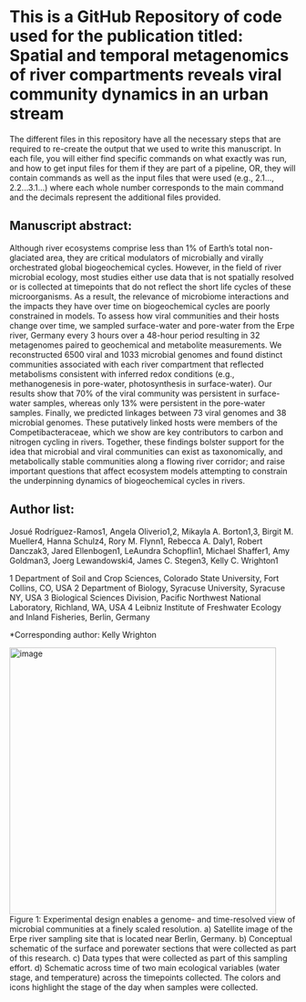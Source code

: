 # This is a GitHub Repository of code used for the publication titled: Spatial and temporal metagenomics of river compartments reveals viral community dynamics in an urban stream

The different files in this repository have all the necessary steps that are required to re-create the output that we used to write this manuscript. In each file, you will either find specific commands on what exactly was run, and how to get input files for them if they are part of a pipeline, OR, they will contain commands as well as the input files that were used (e.g., 2.1..., 2.2...3.1...) where each whole number corresponds to the main command and the decimals represent the additional files provided.


## Manuscript abstract:

Although river ecosystems comprise less than 1% of Earth’s total non-glaciated area, they are critical modulators of microbially and virally orchestrated global biogeochemical cycles. However, in the field of river microbial ecology, most studies either use data that is not spatially resolved or is collected at timepoints that do not reflect the short life cycles of these microorganisms. As a result, the relevance of microbiome interactions and the impacts they have over time on biogeochemical cycles are poorly constrained in models. To assess how viral communities and their hosts change over time, we sampled surface-water and pore-water from the Erpe river, Germany every 3 hours over a 48-hour period resulting in 32 metagenomes paired to geochemical and metabolite measurements. We reconstructed 6500 viral and 1033 microbial genomes and found distinct communities associated with each river compartment that reflected metabolisms consistent with inferred redox conditions (e.g., methanogenesis in pore-water, photosynthesis in surface-water). Our results show that 70% of the viral community was persistent in surface-water samples, whereas only 13% were persistent in the pore-water samples. Finally, we predicted linkages between 73 viral genomes and 38 microbial genomes. These putatively linked hosts were members of the Competibacteraceae, which we show are key contributors to carbon and nitrogen cycling in rivers. Together, these findings bolster support for the idea that microbial and viral communities can exist as taxonomically, and metabolically stable communities along a flowing river corridor; and raise important questions that affect ecosystem models attempting to constrain the underpinning dynamics of biogeochemical cycles in rivers.

## Author list:

Josué Rodríguez-Ramos1, Angela Oliverio1,2, Mikayla A. Borton1,3, Birgit M. Mueller4, Hanna Schulz4, Rory M. Flynn1, Rebecca A. Daly1, Robert Danczak3, Jared Ellenbogen1, LeAundra Schopflin1, Michael Shaffer1, Amy Goldman3, Joerg Lewandowski4, James C. Stegen3, Kelly C. Wrighton1

1 Department of Soil and Crop Sciences, Colorado State University, Fort Collins, CO, USA
2 Department of Biology, Syracuse University, Syracuse NY, USA
3 Biological Sciences Division, Pacific Northwest National Laboratory, Richland, WA, USA
4 Leibniz Institute of Freshwater Ecology and Inland Fisheries, Berlin, Germany

\*Corresponding author: Kelly Wrighton

<img width="468" alt="image" src="https://user-images.githubusercontent.com/95941755/223815670-e531cf43-a566-4179-bdca-f8b44dd0ce4f.png">
Figure 1: Experimental design enables a genome- and time-resolved view of microbial communities at a finely scaled resolution. a) Satellite image of the Erpe river sampling site that is located near Berlin, Germany. b) Conceptual schematic of the surface and porewater sections that were collected as part of this research. c) Data types that were collected as part of this sampling effort. d) Schematic across time of two main ecological variables (water stage, and temperature) across the timepoints collected. The colors and icons highlight the stage of the day when samples were collected.


